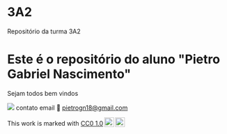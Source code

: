 # 3A2

Repositório da turma 3A2

# Este é o repositório do aluno "Pietro Gabriel Nascimento"

Sejam todos bem vindos
    
![](https://media1.tenor.com/m/xr-HJ_EtdggAAAAC/cr7eu-sou-melhor.gif)
contato email 📧 pietrogn18@gmail.com

<p xmlns:cc="http://creativecommons.org/ns#" >This work is marked with <a href="https://creativecommons.org/publicdomain/zero/1.0/?ref=chooser-v1" target="_blank" rel="license noopener noreferrer" style="display:inline-block;">CC0 1.0<img style="height:22px!important;margin-left:3px;vertical-align:text-bottom;" src="https://mirrors.creativecommons.org/presskit/icons/cc.svg?ref=chooser-v1" alt=""><img style="height:22px!important;margin-left:3px;vertical-align:text-bottom;" src="https://mirrors.creativecommons.org/presskit/icons/zero.svg?ref=chooser-v1" alt=""></a></p>


